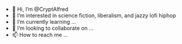 - 👋 Hi, I’m @CryptAlfred
- 👀 I’m interested in science fiction, liberalism, and jazzy lofi hiphop
- 🌱 I’m currently learning ... 
- 💞️ I’m looking to collaborate on ...
- 📫 How to reach me ...

<!---
CryptAlfred/CryptAlfred is a ✨ special ✨ repository because its `README.md` (this file) appears on your GitHub profile.
You can click the Preview link to take a look at your changes.
--->

